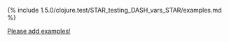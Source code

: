 {% include 1.5.0/clojure.test/STAR_testing_DASH_vars_STAR/examples.md %}

[Please add examples!](https://github.com/arrdem/grimoire/edit/master/_includes/1.6.0/clojure.test/STAR_testing_DASH_vars_STAR/examples.md)

